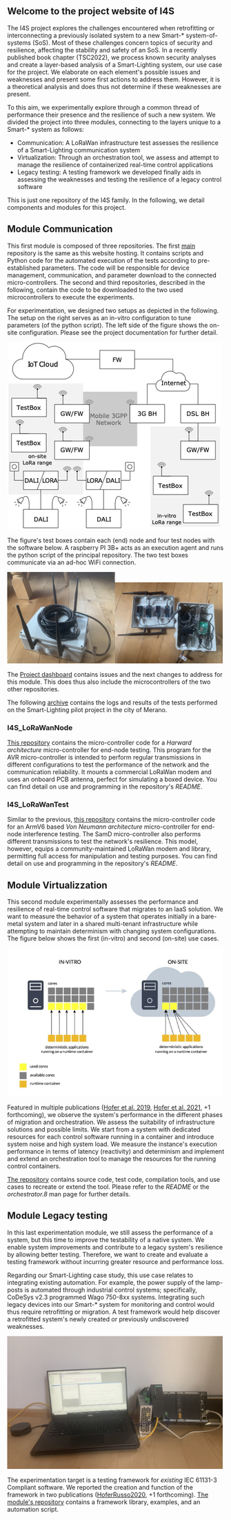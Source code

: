 ## Welcome to the project website of I4S

The I4S project explores the challenges encountered when retrofitting or interconnecting a previously isolated system to a new Smart-* system-of-systems (SoS). Most of these challenges concern topics of security and resilience, affecting the stability and safety of an SoS. In a recently published book chapter (TSC2022), we process known security analyses and create a layer-based analysis of a Smart-Lighting system, our use case for the project. We elaborate on each element's possible issues and weaknesses and present some first actions to address them. However, it is a theoretical analysis and does thus not determine if these weaknesses are present.

To this aim, we experimentally explore through a common thread of performance their presence and the resilience of such a new system. We divided the project into three modules, connecting to the layers unique to a Smart-* system as follows:
- Communication: A LoRaWan infrastructure test assesses the resilience of a Smart-Lighting communication system
- Virtualization: Through an orchestration tool, we assess and attempt to manage the resilience of containerized real-time control applications
- Legacy testing: A testing framework we developed finally aids in assessing the weaknesses and testing the resilience of a legacy control software

This is just one repository of the I4S family. In the following, we detail components and modules for this project.


## Module Communication

This first module is composed of three repositories. The first [main](https://github.com/flhofer/I4S) repository is the same as this website hosting. It contains scripts and Python code for the automated execution of the tests according to pre-established parameters. The code will be responsible for device management, communication, and parameter download to the connected micro-controllers. The second and third repositories, described in the following, contain the code to be downloaded to the two used microcontrollers to execute the experiments.

For experimentation, we designed two setups as depicted in the following. The setup on the right serves as an in-vitro configuration to tune parameters (of the python script). The left side of the figure shows the on-site configuration. Please see the project documentation for further detail.

![Experiment setup](archExperiments.jpg)

The figure's test boxes contain each (end) node and four test nodes with the software below. A raspberry PI 3B+ acts as an execution agent and runs the python script of the principal repository. The two test boxes communicate via an ad-hoc WiFi connection.

<img src="LoraBox.jpg" alt="Test boxes" width="250"/><img src="LoraBox_inside.jpg" alt="Test boxes inside" width="250"/>

The [Project dashboard](https://github.com/users/flhofer/projects/1) contains issues and the next changes to address for this module. This does thus also include the microcontrollers of the two other repositories. 

The following [archive](https://bit.ly/3iIJRh7) contains the logs and results of the tests performed on the Smart-Lighting pilot project in the city of Merano.

### I4S_LoRaWanNode

[This repository](https://github.com/flhofer/I4S_LoRaWanNode) contains the micro-controller code for a _Harward architecture_ micro-controller for end-node testing. This program for the AVR micro-controller is intended to perform regular transmissions in different configurations to test the performance of the network and the communication reliability. It mounts a commercial LoRaWan modem and uses an onboard PCB antenna, perfect for simulating a boxed device.
You can find detail on use and programming in the repository's _README_.

### I4S_LoRaWanTest

Similar to the previous, [this repository](https://github.com/flhofer/I4S_LoRaWanTest) contains the micro-controller code for an ArmV6 based _Von Neumann architecture_ micro-controller for end-node interference testing. The SamD micro-controller also performs different transmissions to test the network's resilience. This model, however, equips a community-maintained LoRaWan modem and library, permitting full access for manipulation and testing purposes.
You can find detail on use and programming in the repository's _README_.

## Module Virtualizzation

This second module experimentally assesses the performance and resilience of real-time control software that migrates to an IaaS solution. We want to measure the behavior of a system that operates initially in a bare-metal system and later in a shared multi-tenant infrastructure while attempting to maintain determinism with changing system configurations. The figure below shows the first (in-vitro) and second (on-site) use cases.

<img src="virtExperiments.jpg" alt="Test boxes" width="500"/>

Featured in multiple publications ([Hofer et al. 2019](https://ieeexplore.ieee.org/abstract/document/8968832), [Hofer et al. 2021](https://onlinelibrary.wiley.com/doi/10.1002/sys.21590?af=R), +1 forthcoming), we observe the system's performance in the different phases of migration and orchestration. We assess the suitability of infrastructure solutions and possible limits. We start from a system with dedicated resources for each control software running in a container and introduce system noise and high system load. We measure the instance's execution performance in terms of latency (reactivity) and determinism and implement and extend an orchestration tool to manage the resources for the running control containers.

[The repository](https://github.com/flhofer/real-time-containers) contains source code, test code, compilation tools, and use cases to recreate or extend the tool. Please refer to the _README_ or the _orchestrator.8_ man page for further details.

## Module Legacy testing

In this last experimentation module, we still assess the performance of a system, but this time to improve the testability of a native system. We enable system improvements and contribute to a legacy system's resilience by allowing better testing. Therefore, we want to create and evaluate a testing framework without incurring greater resource and performance loss.

Regarding our Smart-Lighting case study, this use case relates to integrating existing automation. For example, the power supply of the lamp-posts is automated through industrial control systems; specifically, CoDeSys v2.3 programmed Wago 750-8xx systems. Integrating such legacy devices into our Smart-* system for monitoring and control would thus require retrofitting or migration. A test framework would help discover a retrofitted system's newly created or previously undiscovered weaknesses. 

<img src="demohardware.jpg" alt="Test boxes" width="500"/> 

The experimentation target is a testing framework for _existing_ IEC 61131-3 Compliant software. We reported the creation and function of the framework in two publications ([HoferRusso2020](https://ieeexplore.ieee.org/abstract/document/8839463), +1 forthcoming). [The module's repository](https://github.com/flhofer/IEC_61131-3_TestLib) contains a framework library, examples, and an automation script.

